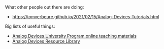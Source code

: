 What other people out there are doing:  
- https://tomverbeure.github.io/2021/02/15/Analog-Devices-Tutorials.html

Big lists of useful things:
- [Analog Devices University Program online teaching materials](https://wiki.analog.com/university/courses/tutorials/index)
- [Analog Devices Resource Library](https://www.analog.com/en/resources.html)

